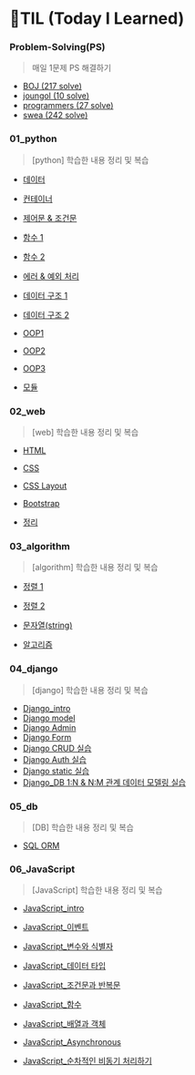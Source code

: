 # 🌱TIL (Today I Learned)

### Problem-Solving(PS)

> 매일 1문제 PS 해결하기

- [BOJ (217 solve)](https://github.com/PWinwon/TIL/tree/main/Problem-Solving/BOJ)
- [joungol (10 solve)](https://github.com/PWinwon/TIL/tree/main/Problem-Solving/jongol)
- [programmers (27 solve)](https://github.com/PWinwon/TIL/tree/main/Problem-Solving/programmers)
- [swea (242 solve)](https://github.com/PWinwon/TIL/tree/main/Problem-Solving/swea)



### 01_python

> [python] 학습한 내용 정리 및 복습

- [데이터](https://github.com/PWinwon/TIL/blob/main/01_python/0719/0719.md)
- [컨테이너](https://github.com/PWinwon/TIL/blob/main/01_python/0719/0719_Container.md)
- [제어문 & 조건문](https://github.com/PWinwon/TIL/blob/main/01_python/0719/0719_controlflow.md)

- [함수 1](https://github.com/PWinwon/TIL/blob/main/01_python/0721/0721_function1.md)
- [함수 2](https://github.com/PWinwon/TIL/blob/main/01_python/0724/0724_function2.md)

- [에러 & 예외 처리](https://github.com/PWinwon/TIL/blob/main/01_python/0724/0725_Error%26Exception%20Handling.md)
- [데이터 구조 1](https://github.com/PWinwon/TIL/blob/main/01_python/0728/0727%20datastructure1.md)

- [데이터 구조 2](https://github.com/PWinwon/TIL/blob/main/01_python/0728/0728%20datastructure2.md)

- [OOP1](https://github.com/PWinwon/TIL/blob/main/01_python/0729/0729_OOP1.md)
- [OOP2](https://github.com/PWinwon/TIL/blob/main/01_python/0729/0729_OOP2.md)
- [OOP3](https://github.com/PWinwon/TIL/blob/main/01_python/0729/0729_OOP3.md)
- [모듈](https://github.com/PWinwon/TIL/blob/main/01_python/0729/0729_module.md)



### 02_web

> [web] 학습한 내용 정리 및 복습

- [HTML](https://github.com/PWinwon/TIL/blob/main/02_web/html.md)
- [CSS](https://github.com/PWinwon/TIL/blob/main/02_web/CSS.md)
- [CSS Layout](https://github.com/PWinwon/TIL/blob/main/02_web/CSS_Layout.md)

- [Bootstrap](https://github.com/PWinwon/TIL/blob/main/02_web/Bootstrap.md)

- [정리](https://github.com/PWinwon/TIL/blob/main/02_web/%EC%A0%95%EB%A6%AC.md)



### 03_algorithm

> [algorithm] 학습한 내용 정리 및 복습

- [정렬 1](https://github.com/PWinwon/TIL/blob/main/03_algorithm/sort1.md)
- [정렬 2](https://github.com/PWinwon/TIL/blob/main/03_algorithm/sort2.md)
- [문자열(string)](https://github.com/PWinwon/TIL/blob/main/03_algorithm/string.md)

- [알고리즘](https://github.com/PWinwon/TIL/blob/main/03_algorithm/algorithm_0809.md)



### 04_django

> [django] 학습한 내용 정리 및 복습

- [Django_intro](https://github.com/PWinwon/TIL/blob/main/04_django/0831/Django_intro.md)
- [Django model](https://github.com/PWinwon/TIL/blob/main/04_django/0901/01_Django_model.md)
- [Django Admin](https://github.com/PWinwon/TIL/blob/main/04_django/0901/02_Django_Admin.md)
- [Django Form](https://github.com/PWinwon/TIL/tree/main/04_django/0906)
- [Django CRUD 실습](https://github.com/PWinwon/TIL/tree/main/04_django/0925/articles)
- [Django Auth 실습](https://github.com/PWinwon/TIL/tree/main/04_django/0925/accounts)
- [Django static 실습](https://github.com/PWinwon/TIL/tree/main/04_django/0927)
- [Django_DB 1:N & N:M 관계 데이터 모델링 실습](https://github.com/PWinwon/TIL/tree/main/04_django/1022)



### 05_db

> [DB] 학습한 내용 정리 및 복습

- [SQL ORM](https://github.com/PWinwon/TIL/blob/main/05_db/SQL_ORM.md)



### 06_JavaScript

> [JavaScript] 학습한 내용 정리 및 복습

- [JavaScript_intro](https://github.com/PWinwon/TIL/blob/main/06_JavaScript/JavaScript_Intro.md)
- [JavaScript_이벤트](https://github.com/PWinwon/TIL/blob/main/06_JavaScript/JavaScript_Event.md)

- [JavaScript_변수와 식별자](https://github.com/PWinwon/TIL/blob/main/06_JavaScript/JavaScript_ES6_%EB%B3%80%EC%88%98%EC%99%80%20%EC%8B%9D%EB%B3%84%EC%9E%90.md)
- [JavaScript_데이터 타입](https://github.com/PWinwon/TIL/blob/main/06_JavaScript/JavaScript_%EB%8D%B0%EC%9D%B4%ED%84%B0%20%ED%83%80%EC%9E%85.md)
- [JavaScript_조건문과 반복문](https://github.com/PWinwon/TIL/blob/main/06_JavaScript/JavaScript_%EC%A1%B0%EA%B1%B4%EB%AC%B8%EA%B3%BC%20%EB%B0%98%EB%B3%B5%EB%AC%B8.md)
- [JavaScript_함수](https://github.com/PWinwon/TIL/blob/main/06_JavaScript/JavaScript_functions.md)
- [JavaScript_배열과 객체](https://github.com/PWinwon/TIL/blob/main/06_JavaScript/JavaScript_Arrays%26objects.md)

- [JavaScript_Asynchronous](https://github.com/PWinwon/TIL/blob/main/06_JavaScript/JavaScript_Asynchronous.md)

- [JavaScript_순차적인 비동기 처리하기](https://github.com/PWinwon/TIL/blob/main/06_JavaScript/JavaScript_%EC%88%9C%EC%B0%A8%EC%A0%81%EC%9D%B8%20%EB%B9%84%EB%8F%99%EA%B8%B0%20%EC%B2%98%EB%A6%AC%ED%95%98%EA%B8%B0.md)

